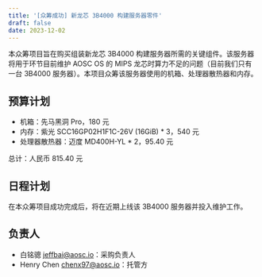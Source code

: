 ```yaml
---
title: '[众筹成功] 新龙芯 3B4000 构建服务器零件'
draft: false
date: 2023-12-02
---
```


本众筹项目旨在购买组装新龙芯 3B4000 构建服务器所需的关键组件。该服务器将用于环节目前维护 AOSC OS 的 MIPS 龙芯时算力不足的问题（目前我们只有一台 3B4000 服务器）。本项目众筹该服务器使用的机箱、处理器散热器和内存。

## 预算计划

- 机箱：先马黑洞 Pro，180 元
- 内存：紫光 SCC16GP02H1F1C-26V (16GiB) * 3，540 元
- 处理器散热器：迈度 MD400H-YL * 2，95.40 元

总计：人民币 815.40 元

## 日程计划

在本众筹项目成功完成后，将在近期上线该 3B4000 服务器并投入维护工作。

## 负责人

- 白铭骢 <jeffbai@aosc.io>：采购负责人
- Henry Chen <chenx97@aosc.io>：托管方
